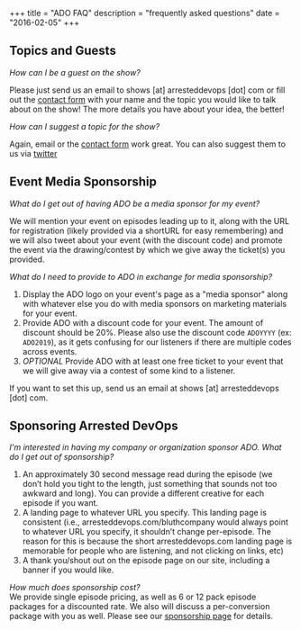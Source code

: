 +++
title = "ADO FAQ"
description = "frequently asked questions"
date = "2016-02-05"
+++

## Topics and Guests

*How can I be a guest on the show?*<br />

Please just send us an email to shows [at] arresteddevops [dot] com or fill out the [contact form](/) with your name and the topic you would like to talk about on the show! The more details you have about your idea, the better!

*How can I suggest a topic for the show?*<br />

Again, email or the [contact form](/) work great. You can also suggest them to us via [twitter](http://twitter.com/arresteddevops)

## Event Media Sponsorship

*What do I get out of having ADO be a media sponsor for my event?*<br />

We will mention your event on episodes leading up to it, along with the URL for registration (likely provided via a shortURL for easy remembering) and we will also tweet about your event (with the discount code) and promote the event via the drawing/contest by which we give away the ticket(s) you provided.

*What do I need to provide to ADO in exchange for media sponsorship?*<br />

1. Display the ADO logo on your event's page as a "media sponsor" along with whatever else you do with media sponsors on marketing materials for your event.
2. Provide ADO with a discount code for your event. The amount of discount should be 20%. Please also use the discount code `ADOYYYY` (ex: `ADO2019`), as it gets confusing for our listeners if there are multiple codes across events.
3. *OPTIONAL* Provide ADO with at least one free ticket to your event that we will give away via a contest of some kind to a listener.

If you want to set this up, send us an email at shows [at] arresteddevops [dot] com.

## Sponsoring Arrested DevOps
*I'm interested in having my company or organization sponsor ADO. What do I get out of sponsorship?*</br >

1. An approximately 30 second message read during the episode (we don’t hold you tight to the length, just something that sounds not too awkward and long). You can provide a different creative for each episode if you want.
2. A landing page to whatever URL you specify. This landing page is consistent (i.e., arresteddevops.com/bluthcompany would always point to whatever URL you specify, it shouldn’t change per-episode. The reason for this is because the short arresteddevops.com landing page is memorable for people who are listening, and not clicking on links, etc)
3. A thank you/shout out on the episode page on our site, including a banner if you would like.

*How much does sponsorship cost?*<br />
We provide single episode pricing, as well as 6 or 12 pack episode packages for a discounted rate. We also will discuss a per-conversion package with you as well. Please see our [sponsorship page](https://www.arresteddevops.com/sponsorship) for details.
